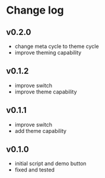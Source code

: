 <!-- dark-switch -->

# Change log

## v0.2.0
- change meta cycle to theme cycle
- improve theming capability

## v0.1.2
- improve switch
- improve theme capability

## v0.1.1
- improve switch
- add theme capability

## v0.1.0
- initial script and demo button
- fixed and tested
